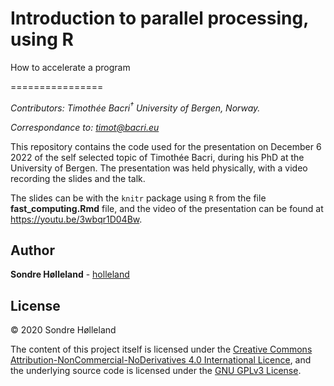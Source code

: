 # Introduction to parallel processing, using R
How to accelerate a program

================

*Contributors: Timothée Bacri<sup>†</sup> University of Bergen,
Norway.*

*Correspondance to: <timot@bacri.eu>*

This repository contains the code used for the presentation on December 6 2022 of the self selected topic of Timothée Bacri, during his PhD at the University of Bergen.
The presentation was held physically, with a video recording the slides and the talk.

The slides can be with the `knitr` package using `R` from the file **fast_computing.Rmd** file, and the video of the presentation can be found at https://youtu.be/3wbqr1D04Bw.

## Author

**Sondre Hølleland** - [holleland](https://github.com/holleland)

## License

© 2020 Sondre Hølleland

The content of this project itself is licensed under the [Creative
Commons Attribution-NonCommercial-NoDerivatives 4.0 International
Licence](LICENCE_CC-BY-NC-ND-4.md), and the underlying source code is
licensed under the [GNU GPLv3 License](LICENSE_GNU.md).
